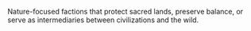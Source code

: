 Nature-focused factions that protect sacred lands, preserve balance, or serve as intermediaries between civilizations and the wild.